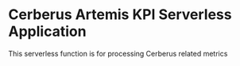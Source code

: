 # Cerberus Artemis KPI Serverless Application

This serverless function is for processing Cerberus related metrics